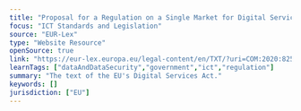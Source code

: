 ```yaml
---
title: "Proposal for a Regulation on a Single Market for Digital Services"
focus: "ICT Standards and Legislation"
source: "EUR-Lex"
type: "Website Resource"
openSource: true
link: "https://eur-lex.europa.eu/legal-content/en/TXT/?uri=COM:2020:825:FIN"
learnTags: ["dataAndDataSecurity","government","ict","regulation"]
summary: "The text of the EU's Digital Services Act."
keywords: []
jurisdiction: ["EU"]
---
```

